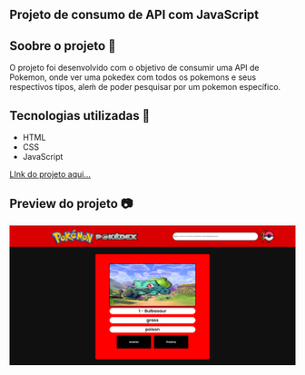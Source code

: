 ## Projeto de consumo de API com JavaScript

## Soobre o projeto 📖

O projeto foi desenvolvido com o objetivo de consumir uma API de Pokemon, onde ver uma pokedex com todos os pokemons e seus respectivos tipos, aleḿ de poder pesquisar por um pokemon específico.

## Tecnologias utilizadas 🚀

- HTML
- CSS
- JavaScript

<a href="https://andreimartinscoelho.github.io/POKEDEX-JS-JSON/" alt="Uma pequena previa do projeto">LInk do projeto aqui...</a>

## Preview do projeto 📷

<img src="pokedex.png" alt="Uma pequena previa do projeto">
